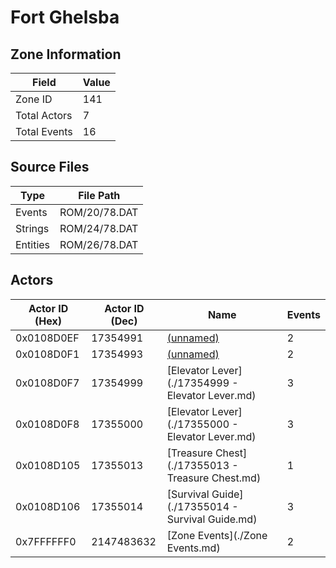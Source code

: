 # Fort Ghelsba

## Zone Information

| Field        |   Value |
|--------------|---------|
| Zone ID      |     141 |
| Total Actors |       7 |
| Total Events |      16 |

## Source Files

| Type     | File Path     |
|----------|---------------|
| Events   | ROM/20/78.DAT |
| Strings  | ROM/24/78.DAT |
| Entities | ROM/26/78.DAT |

## Actors

| Actor ID (Hex)   |   Actor ID (Dec) | Name                                             |   Events |
|------------------|------------------|--------------------------------------------------|----------|
| 0x0108D0EF       |         17354991 | [(unnamed)](./17354991.md)                       |        2 |
| 0x0108D0F1       |         17354993 | [(unnamed)](./17354993.md)                       |        2 |
| 0x0108D0F7       |         17354999 | [Elevator Lever](./17354999 - Elevator Lever.md) |        3 |
| 0x0108D0F8       |         17355000 | [Elevator Lever](./17355000 - Elevator Lever.md) |        3 |
| 0x0108D105       |         17355013 | [Treasure Chest](./17355013 - Treasure Chest.md) |        1 |
| 0x0108D106       |         17355014 | [Survival Guide](./17355014 - Survival Guide.md) |        3 |
| 0x7FFFFFF0       |       2147483632 | [Zone Events](./Zone Events.md)                  |        2 |